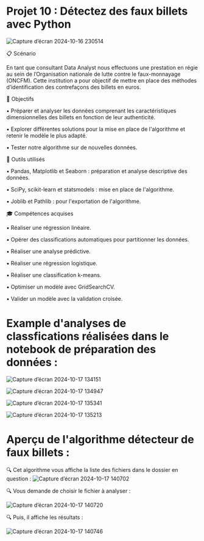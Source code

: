 # Projet 10 : Détectez des faux billets avec Python
![Capture d’écran 2024-10-16 230514](https://github.com/user-attachments/assets/f269371f-b6f9-4ab0-80ee-8831ba0d7ecd)

📋 Scénario

En tant que consultant Data Analyst nous effectuons une prestation en régie au sein de l’Organisation nationale de lutte contre le faux-monnayage (ONCFM). Cette institution a pour objectif de mettre en place des méthodes d’identification des contrefaçons des billets en euros.


🎯 Objectifs

:black_small_square: Préparer et analyser les données comprenant les caractéristiques dimensionnelles des billets en fonction de leur authenticité.

:black_small_square: Explorer différentes solutions pour la mise en place de l'algorithme et retenir le modèle le plus adapté.

:black_small_square: Tester notre algorithme sur de nouvelles données.

🔧 Outils utilisés

:black_small_square:	 Pandas, Matplotlib et Seaborn : préparation et analyse descriptive des données.

:black_small_square:	 SciPy, scikit-learn et statsmodels : mise en place de l'algorithme.

:black_small_square:	 Joblib et Pathlib : pour l'exportation de l'algorithme.

🎓 Compétences acquises

:black_small_square:	 Réaliser une régression linéaire.

:black_small_square:	 Opérer des classifications automatiques pour partitionner les données.

:black_small_square:	 Réaliser une analyse prédictive.

:black_small_square:	 Réaliser une régression logistique.

:black_small_square:	 Réaliser une classification k-means.

:black_small_square:	 Optimiser un modèle avec GridSearchCV.

:black_small_square:	 Valider un modèle avec la validation croisée.

# Example d'analyses de classfications réalisées dans le notebook de préparation des données : 

![Capture d’écran 2024-10-17 134151](https://github.com/user-attachments/assets/8d0eef89-3363-4ec6-b868-b489e5d504c1)

![Capture d’écran 2024-10-17 134947](https://github.com/user-attachments/assets/0d6cdfcc-ca4a-4c4d-80b9-927f57554ca4)

![Capture d’écran 2024-10-17 135341](https://github.com/user-attachments/assets/fb7e3489-2924-49a0-a074-f9fa0042d037)


![Capture d’écran 2024-10-17 135213](https://github.com/user-attachments/assets/0607a024-94ed-4c9b-aa99-798e56be04bf)





# Aperçu de l'algorithme détecteur de faux billets : 
:mag:	 Cet algorithme vous affiche la liste des fichiers dans le dossier en question  : 
![Capture d’écran 2024-10-17 140702](https://github.com/user-attachments/assets/bbe50898-77b4-4833-aaae-422c5f605742)


:mag:	  Vous demande de choisir le fichier à analyser : 
 
![Capture d’écran 2024-10-17 140720](https://github.com/user-attachments/assets/76c51687-43be-4e3f-a16e-2642717afe6d)

:mag:	 Puis, il affiche les résultats : 



![Capture d’écran 2024-10-17 140746](https://github.com/user-attachments/assets/dc8b6d4a-f295-478c-be30-3781a78de7c6)








